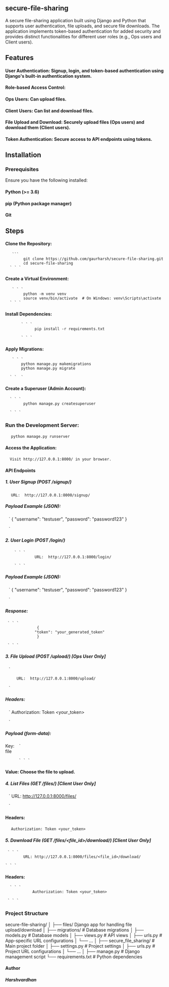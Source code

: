 ## secure-file-sharing
A secure file-sharing application built using Django and Python that supports user authentication, file uploads, and secure file downloads. The application implements token-based authentication for added security and provides distinct functionalities for different user roles (e.g., Ops users and Client users).

## Features
#### User Authentication: Signup, login, and token-based authentication using Django's built-in authentication system.
#### Role-based Access Control:
#### Ops Users: Can upload files.
#### Client Users: Can list and download files.
#### File Upload and Download: Securely upload files (Ops users) and download them (Client users).
#### Token Authentication: Secure access to API endpoints using tokens.


## Installation
###  Prerequisites
 Ensure you have the following installed:

#### Python (>= 3.6)
#### pip (Python package manager)
#### Git

## Steps
 #### Clone the Repository:
       ``` 
            git clone https://github.com/gaurharsh/secure-file-sharing.git
            cd secure-file-sharing
      ` ` ` 

 #### Create a Virtual Environment:
       ` ` `
            python -m venv venv
            source venv/bin/activate  # On Windows: venv\Scripts\activate
      ` ` `

#### Install Dependencies:
           ` ` ` 
                 pip install -r requirements.txt
            
           ` ` `
             

 ####  Apply Migrations:
       ` ` ` 
           python manage.py makemigrations
           python manage.py migrate
       
      ` `  `

#### Create a Superuser (Admin Account):
      ` ` `
            python manage.py createsuperuser
        
      ` ` ` 

### Run the Development Server:
 
   ` ` ` 
           python manage.py runserver
   ` ` ` 

####   Access the Application:

  ` ` ` 
         Visit http://127.0.0.1:8000/ in your browser.
  ` ` ` 


 #### API Endpoints

 ##### 1. User Signup (POST /signup/)
   ` ` ` 
      URL:  http://127.0.0.1:8000/signup/ 
  ` ` ` 
 

#####  Payload Example (JSON):
 
 ` ` ` 
          {
              "username": "testuser",
             "password": "password123"
          }
          
 ` ` ` 

##### 2. User Login (POST /login/)
        ` ` ` 
                 URL:  http://127.0.0.1:8000/login/
   
        ` ` `


##### Payload Example (JSON):
   ` ` `
                    {
                      "username": "testuser",
                     "password": "password123"
                    }
 
   ` ` `

 ##### Response:
     ` ` `
                  {
                 "token": "your_generated_token"
                  }

     ` ` ` 

##### 3. File Upload (POST /upload/) [Ops User Only]

   ` ` ` 
 
         URL:  http://127.0.0.1:8000/upload/ 
 
   ` ` ` 

##### Headers:

 ` ` ` 
            Authorization: Token <your_token>
  
 ` ` ` 

##### Payload (form-data):

Key:      ` ` `  
                  file 
    
          ` ` ` 

#### Value: Choose the file to upload.

#####  4. List Files (GET /files/) [Client User Only]

   ` ` ` 
                URL: http://127.0.0.1:8000/files/ 
  
   ` ` ` 

#### Headers:

` ` ` 
                Authorization: Token <your_token>
` ` ` 

##### 5. Download File (GET /files/<file_id>/download/) [Client User Only]
     ` ` ` 
            URL: http://127.0.0.1:8000/files/<file_id>/download/
       
    ` ` `

#### Headers:

      ` ` `
                Authorization: Token <your_token>
       
     ` ` `

###  Project Structure

  secure-file-sharing/
│
├── files/  Django app for handling file upload/download
│   ├── migrations/          # Database migrations
│   ├── models.py            # Database models
│   ├── views.py             # API views
│   ├── urls.py              # App-specific URL configurations
│   └── ...
│
├── secure_file_sharing/     # Main project folder
│   ├── settings.py          # Project settings
│   ├── urls.py              # Project URL configurations
│   └── ...
│
├── manage.py                # Django management script
 └── requirements.txt        # Python dependencies





#### Author
 ##### Harshvardhan 
